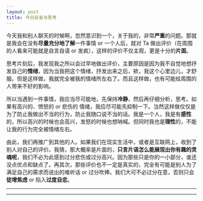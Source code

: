 ```yaml
---
layout: post
title: 今日反省与思考
---
```




今天我和别人聊天的时候啊，忽然意识到一个，关于我的，非常**严重**的问题。那就是我会在没有**尽量充分地了解**一件事情 or 一个人后，就对 Ta 做出评价（在周围的人看来可能就是自言自语 or 发疯），这样的评价不仅主观，更是十分的**片面**。

思考片刻后，我发现我之所以会过早地做出评价，主要原因是因为我不自觉地想抒发自己的**情绪**，因为当我把这个情绪，抒发出来之后，欸，我这个心里边儿，才舒服。但是这样做，我就完全被我的情绪所左右了。而且这样做，也有可能给周围的人带来不好的影响。

所以当遇到一件事情，我应当尽可能地，先保持**冷静**，然后再仔细分析，思考。如果有高兴的、愤怒的 or 悲伤的 情绪，我应尽可能先抑制一下。当然这样做仅仅是为了防止我做出不当的行为，防止我随口说不当的话。我是一个人，我是有**感性**的，所以高兴的时候也会高兴，发怒的时候也想呐喊。但同时我也是**理性**的，不能让我的行为完全被情绪左右。

由此，我们再推广到其他的人。如果我们在现实生活中，或者是互联网上，收到了别人对自己的评价。我猜，那大概率是片面的，**只言片语怎么能展现出你有趣的灵魂呢**，我们不必为此感到过分悲伤或过分高兴。因为那些只是你的一小部分，谁还没点优点和缺点了。再其次，那些评价也不一定是真实的，完全有可能是别人为了满足自己的需求而说出的难听话 or 过分吹捧。我们大可不必过分在意，否则只会**徒增焦虑** or 陷入**过度自恋**。


---

---
